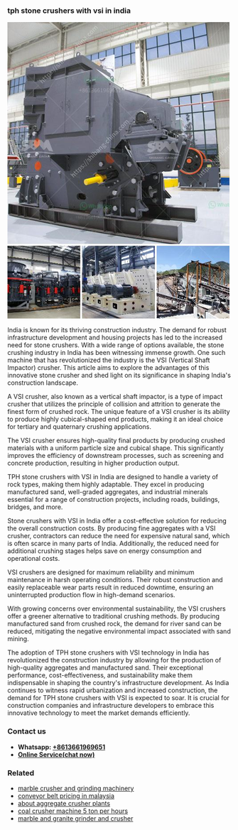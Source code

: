 <h3>tph stone crushers with vsi in india</h3><img src='1703042600.jpg' alt=''><p>India is known for its thriving construction industry. The demand for robust infrastructure development and housing projects has led to the increased need for stone crushers. With a wide range of options available, the stone crushing industry in India has been witnessing immense growth. One such machine that has revolutionized the industry is the VSI (Vertical Shaft Impactor) crusher. This article aims to explore the advantages of this innovative stone crusher and shed light on its significance in shaping India's construction landscape.</p><p>A VSI crusher, also known as a vertical shaft impactor, is a type of impact crusher that utilizes the principle of collision and attrition to generate the finest form of crushed rock. The unique feature of a VSI crusher is its ability to produce highly cubical-shaped end products, making it an ideal choice for tertiary and quaternary crushing applications.</p><p>The VSI crusher ensures high-quality final products by producing crushed materials with a uniform particle size and cubical shape. This significantly improves the efficiency of downstream processes, such as screening and concrete production, resulting in higher production output.</p><p>TPH stone crushers with VSI in India are designed to handle a variety of rock types, making them highly adaptable. They excel in producing manufactured sand, well-graded aggregates, and industrial minerals essential for a range of construction projects, including roads, buildings, bridges, and more.</p><p>Stone crushers with VSI in India offer a cost-effective solution for reducing the overall construction costs. By producing fine aggregates with a VSI crusher, contractors can reduce the need for expensive natural sand, which is often scarce in many parts of India. Additionally, the reduced need for additional crushing stages helps save on energy consumption and operational costs.</p><p>VSI crushers are designed for maximum reliability and minimum maintenance in harsh operating conditions. Their robust construction and easily replaceable wear parts result in reduced downtime, ensuring an uninterrupted production flow in high-demand scenarios.</p><p>With growing concerns over environmental sustainability, the VSI crushers offer a greener alternative to traditional crushing methods. By producing manufactured sand from crushed rock, the demand for river sand can be reduced, mitigating the negative environmental impact associated with sand mining.</p><p>The adoption of TPH stone crushers with VSI technology in India has revolutionized the construction industry by allowing for the production of high-quality aggregates and manufactured sand. Their exceptional performance, cost-effectiveness, and sustainability make them indispensable in shaping the country's infrastructure development. As India continues to witness rapid urbanization and increased construction, the demand for TPH stone crushers with VSI is expected to soar. It is crucial for construction companies and infrastructure developers to embrace this innovative technology to meet the market demands efficiently.</p><h3>Contact us</h3><ul><li><strong>Whatsapp:&nbsp;<a href="https://wa.me/8613661969651">+8613661969651</a></strong></li><li><a href="https://swt.shibang-china.com/?git&amp;zhl&amp;tph stone crushers with vsi in india"><strong>Online Service(chat now)</strong></a></li></ul><h3>Related</h3><ul><li><a href='marble crusher and grinding machinery.md'>marble crusher and grinding machinery</a></li><li><a href='conveyor belt pricing in malaysia.md'>conveyor belt pricing in malaysia</a></li><li><a href='about aggregate crusher plants.md'>about aggregate crusher plants</a></li><li><a href='coal crusher machine 5 ton per hours.md'>coal crusher machine 5 ton per hours</a></li><li><a href='marble and granite grinder and crusher.md'>marble and granite grinder and crusher</a></li></ul>